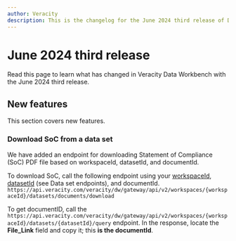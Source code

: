 ```yaml
---
author: Veracity
description: This is the changelog for the June 2024 third release of Data Workbench.
---
```


# June 2024 third release

Read this page to learn what has changed in Veracity Data Workbench with the June 2024 third release.

## New features
This section covers new features.

### Download SoC from a data set
We have added an endpoint for downloading Statement of Compliance (SoC) PDF file based on workspaceId, datasetId, and documentId.

To download SoC, call the following endpoint using your [workspaceId](https://developer.veracity.com/docs/section/dataworkbench/apiendpoints#workspace-id), [datasetId](https://developer.veracity.com/docs/section/dataworkbench/apiendpoints#data-sets-endpoints) (see Data set endpoints), and documentId.
`https://api.veracity.com/veracity/dw/gateway/api/v2/workspaces/{workspaceId}/datasets/documents/download`

To get documentID, call the `https://api.veracity.com/veracity/dw/gateway/api/v2/workspaces/{workspaceId}/datasets/{datasetId}/query` endpoint. In the response, locate the **File_Link** field and copy it; this **is the documentId**.


